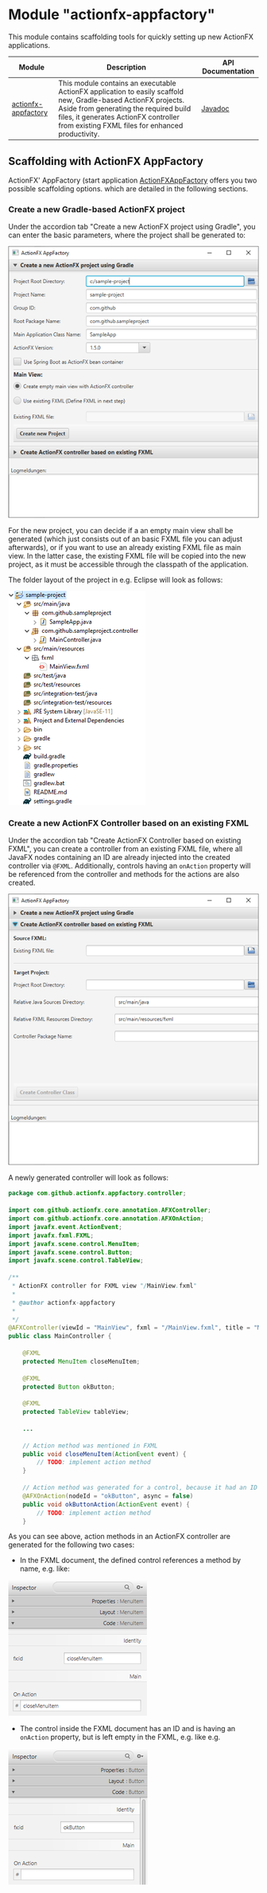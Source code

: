 # Module "actionfx-appfactory"

This module contains scaffolding tools for quickly setting up new ActionFX applications.

Module | Description | API Documentation  
------ | ----------- | ----------------- 
[actionfx-appfactory](README.md) | This module contains an executable ActionFX application to easily scaffold new, Gradle-based ActionFX projects. Aside from generating the required build files, it generates ActionFX controller from existing FXML files for enhanced productivity. | [Javadoc](https://martinkoster.github.io/actionfx/1.6.0/actionfx-appfactory/index.html) 

## Scaffolding with ActionFX AppFactory

ActionFX' AppFactory (start application [ActionFXAppFactory](src/main/java/com/github/actionfx/appfactory/ActionFXAppFactory.java) offers you two possible scaffolding options.  which are detailed in the following sections.

### Create a new Gradle-based ActionFX project

Under the accordion tab "Create a new ActionFX project using Gradle", you can enter the basic parameters, where the project shall be generated to:

![Create Project UI](docs/images/appfactory-project.png)

For the new project, you can decide if a an empty main view shall be generated (which just consists out of an basic FXML file you can adjust afterwards), or if you want to use an already existing FXML file as main view. In the latter case, the existing FXML file will be copied into the new project, as it must be accessible through the classpath of the application.

The folder layout of the project in e.g. Eclipse will look as follows:

![Folder Layout](docs/images/appfactory-folderlayout.png)



### Create a new ActionFX Controller based on an existing FXML

Under the accordion tab "Create ActionFX Controller based on existing FXML", you can create a controller from an existing FXML file, where all JavaFX nodes containing an ID are already injected into the created controller via `@FXML`. Additionally, controls having an `onAction` property will be referenced from the controller and methods for the actions are also created.
 
![Create Project UI](docs/images/appfactory-controller.png)

A newly generated controller will look as follows:

```java
package com.github.actionfx.appfactory.controller;

import com.github.actionfx.core.annotation.AFXController;
import com.github.actionfx.core.annotation.AFXOnAction;
import javafx.event.ActionEvent;
import javafx.fxml.FXML;
import javafx.scene.control.MenuItem;
import javafx.scene.control.Button;
import javafx.scene.control.TableView;

/**
 * ActionFX controller for FXML view "/MainView.fxml"
 *
 * @author actionfx-appfactory
 *
 */
@AFXController(viewId = "MainView", fxml = "/MainView.fxml", title = "MainView")
public class MainController {

	@FXML
	protected MenuItem closeMenuItem;
	
	@FXML
	protected Button okButton;
	
	@FXML
	protected TableView tableView;
	
    ...

	// Action method was mentioned in FXML 
	public void closeMenuItem(ActionEvent event) {
		// TODO: implement action method
	}
	
	// Action method was generated for a control, because it had an ID
	@AFXOnAction(nodeId = "okButton", async = false)
	public void okButtonAction(ActionEvent event) {
		// TODO: implement action method
	}
```

As you can see above, action methods in an ActionFX controller are generated for the following two cases:
- In the FXML document, the defined control references a method by name, e.g. like: 

![SceneBuilder On Action](docs/images/scenebuilder-onaction.png)
- The control inside the FXML document has an ID and is having an `onAction` property, but is left empty in the FXML, e.g. like e.g.

![SceneBuilder On Action](docs/images/scenebuilder-id.png)



 
